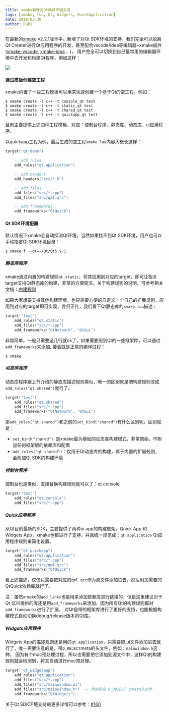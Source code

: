 ```yaml
---
title: xmake新增对Qt编译环境支持
tags: [xmake, lua, Qt, Widgets, QuickApplication]
date: 2018-05-30
author: Ruki
---
```


在最新的[xmake](https://github.com/xmake-io/xmake) v2.2.1版本中，新增了对Qt SDK环境的支持，我们完全可以脱离Qt Creater进行Qt应用程序的开发，甚至配合vscode/idea等编辑器+xmake插件([xmake-vscode](https://github.com/xmake-io/xmake-vscode), [xmake-idea](https://github.com/xmake-io/xmake-idea) ...)，
用户完全可以切换到自己最常用的编辑器环境中去开发和构建Qt程序，例如这样：

<img src="/assets/img/posts/xmake/vscode-qt.jpeg">

#### 通过模板创建空工程

xmake内置了一些工程模板可以用来快速创建一个基于Qt的空工程，例如：

```console
$ xmake create -l c++ -t console_qt test
$ xmake create -l c++ -t static_qt test
$ xmake create -l c++ -t shared_qt test
$ xmake create -l c++ -t quickapp_qt test
```

目前主要提供上述四种工程模板，对应：控制台程序、静态库、动态库、ui应用程序。

以quickapp工程为例，最后生成的空工程`xmake.lua`内容大概长这样：

```lua
target("qt_demo")

    -- add rules
    add_rules("qt.application")

    -- add headers
    add_headers("src/*.h")

    -- add files
    add_files("src/*.cpp") 
    add_files("src/qml.qrc")

    -- add frameworks
    add_frameworks("QtQuick")
```










#### Qt SDK环境配置

默认情况下xmake会自动探测Qt环境，当然如果找不到Qt SDK环境，用户也可以手动指定Qt SDK环境目录：

```console
$ xmake f --qt=~/Qt/Qt5.9.1
```

##### 静态库程序

xmake通过内置的构建规则`qt.static`，将其应用到对应的target，即可让相关target支持Qt静态库的构建，非常的方便简洁，关于构建规则的说明，可参考相关文档：[内建规则](/zh/api/description/builtin-rules)

如果大家想要支持其他构建环境，也只需要方便的自定义一个自己的扩展规则，应用到对应的target即可实现，言归正传，我们看下Qt静态库的`xmake.lua`描述：

```lua
target("test")
    add_rules("qt.static")
    add_files("src/*.cpp")
    add_frameworks("QtNetwork", "QtGui")
```

非常简单，一般只需要这几行就ok了，如果需要用到Qt的一些框架库，可以通过`add_frameworks`来添加, 接着就是正常的编译过程：

```console
$ xmake
```

##### 动态库程序

动态库程序跟上节介绍的静态库描述规则类似，唯一的区别就是吧构建规则改成`add_rules("qt.shared")`就行了。

```lua
target("test")
    add_rules("qt.shared")
    add_files("src/*.cpp")
    add_frameworks("QtNetwork", "QtGui")
```

那`add_rules("qt.shared")`和之前的`set_kind("shared")`有什么区别呢，区别就是：

- `set_kind("shared")`: 是xmake最为基础的动态库构建模式，非常原始，不附加任何框架层的依赖库和配置
- `add_rules("qt.shared")`：仅用于Qt动态库的构建，属于内置的扩展规则，会附加Qt SDK的构建环境

##### 控制台程序

控制台也是类似，直接替换构建规则就可以了：qt.console

```lua
target("test")
    add_rules("qt.console")
    add_files("src/*.cpp")
```

##### Quick应用程序

从Qt目前最新的SDK，主要提供了两种ui app的构建框架，Quick App 和 Widgets App，xmake也都进行了支持，并且统一规范成：`qt.application` Qt应用程序规则来简化设置。

```lua
target("qt_quickapp")
    add_rules("qt.application")
    add_files("src/*.cpp") 
    add_files("src/qml.qrc")
    add_frameworks("QtQuick")
```

看上述描述，仅仅只需要把对应的`qml.qrc`作为源文件添加进去，然后附加需要的QtQuick依赖库就行了。

注：虽然xmake的`add_links`也是用来添加依赖库进行链接的，但是这里建议对于Qt SDK提供的库还是用`add_frameworks`来添加，因为所有Qt的构建规则都对`add_frameworks`进行了扩展，
对Qt自带的框架库进行了更好的支持，也能根据构建模式自动切换debug/release版本的Qt库。

##### Widgets应用程序

Widgets App的描述规则还是用的`qt.application`，只需要把.ui文件添加进去就行了，唯一需要注意的是，带`Q_OBJECT`meta的头文件，例如：`mainwindow.h`这种，
因为有个moc预处理过程，所以也需要把它添加到源文件中，这样Qt的构建规则就会检测到，将其自动进行moc预处理。

```lua
target("qt_widgetapp")
    add_rules("qt.application")
    add_files("src/*.cpp") 
    add_files("src/mainwindow.ui")
    add_files("src/mainwindow.h")  -- 添加带有 Q_OBJECT 的meta头文件
    add_frameworks("QtWidgets")
```


关于Qt SDK环境支持的更多详情可以参考：[#160](https://github.com/xmake-io/xmake/issues/160)